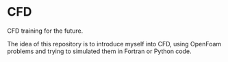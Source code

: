 # CFD
CFD training for the future.

The idea of this repository is to introduce myself into CFD, using OpenFoam problems and trying to simulated them in Fortran or Python code.
